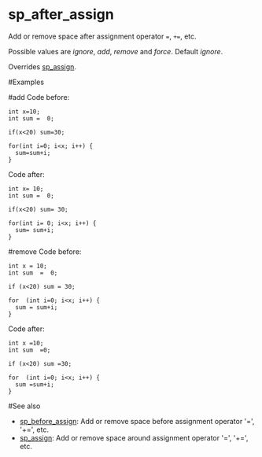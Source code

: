 # sp_after_assign

Add or remove space after assignment operator `=`, `+=`, etc.

Possible values are _ignore_, _add_, _remove_ and _force_. Default _ignore_.

Overrides [sp_assign](sp_assign.md).

#Examples

#add
Code before:
```
int x=10;
int sum =  0;

if(x<20) sum=30;

for(int i=0; i<x; i++) {
  sum=sum+i;
}
```

Code after:
```
int x= 10;
int sum =  0;

if(x<20) sum= 30;

for(int i= 0; i<x; i++) {
  sum= sum+i;
}
```

#remove
Code before:
```
int x = 10;
int sum  =  0;

if (x<20) sum = 30;

for  (int i=0; i<x; i++) {
  sum = sum+i;
}
```

Code after:
```
int x =10;
int sum  =0;

if (x<20) sum =30;

for  (int i=0; i<x; i++) {
  sum =sum+i;
}
```

#See also
* [sp_before_assign](sp_before_assign.md): Add or remove space before assignment operator '=', '+=', etc.
* [sp_assign](sp_assign.md): Add or remove space around assignment operator '=', '+=', etc.
